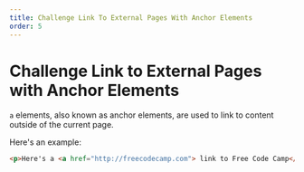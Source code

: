 ```yaml
---
title: Challenge Link To External Pages With Anchor Elements
order: 5
---
```

# Challenge Link to External Pages with Anchor Elements

`a` elements, also known as anchor elements, are used to link to content outside of the current page.

Here's an example:

```html
<p>Here's a <a href="http://freecodecamp.com"> link to Free Code Camp</a> for you to follow.</p>
```

